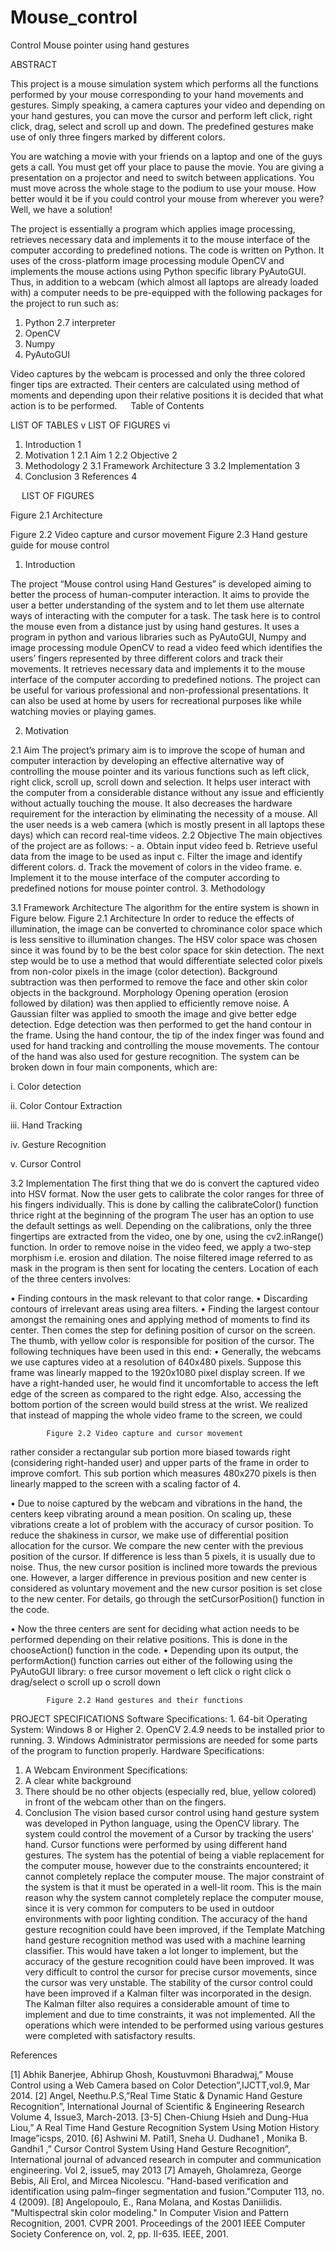 # Mouse_control
Control Mouse pointer using hand gestures

ABSTRACT

This project is a mouse simulation system which performs all the functions performed by your mouse corresponding to your hand movements and gestures. Simply speaking, a camera captures your video and depending on your hand gestures, you can move the cursor and perform left click, right click, drag, select and scroll up and down. The predefined gestures make use of only three fingers marked by different colors.

You are watching a movie with your friends on a laptop and one of the guys gets a call. You must get off your place to pause the movie. You are giving a presentation on a projector and need to switch between applications. You must move across the whole stage to the podium to use your mouse. How better would it be if you could control your mouse from wherever you were? Well, we have a solution!

The project is essentially a program which applies image processing, retrieves necessary data and implements it to the mouse interface of the computer according to predefined notions. The code is written on Python. It uses of the cross-platform image processing module OpenCV and implements the mouse actions using Python specific library PyAutoGUI. Thus, in addition to a webcam (which almost all laptops are already loaded with) a computer needs to be pre-equipped with the following packages for the project to run such as:
1. Python 2.7 interpreter
2. OpenCV
3. Numpy
4. PyAutoGUI
 
Video captures by the webcam is processed and only the three colored finger tips are extracted. Their centers are calculated using method of moments and depending upon their relative positions it is decided that what action is to be performed.
 
Table of Contents

LIST OF TABLES	v
LIST OF FIGURES	vi
1.	Introduction	1
2.	Motivation	1
2.1	Aim	1
2.2	Objective	2
3.	Methodology	2
3.1	Framework Architecture	3
3.2	Implementation	3
4.	Conclusion	3
References	4

 
LIST OF FIGURES


Figure  ‎2.1 Architecture

Figure 2.2 Video capture and cursor movement
Figure 2.3 Hand gesture guide for mouse control  
1.	Introduction

The project “Mouse control using Hand Gestures” is developed aiming to better the process of human-computer interaction. It aims to provide the user a better understanding of the system and to let them use alternate ways of interacting with the computer for a task. 
The task here is to control the mouse even from a distance just by using hand gestures. It uses a program in python and various libraries such as PyAutoGUI, Numpy and image processing module OpenCV to read a video feed which identifies the users’ fingers represented by three different colors and track their movements. It retrieves necessary data and implements it to the mouse interface of the computer according to predefined notions.
The project can be useful for various professional and non-professional presentations. It can also be used at home by users for recreational purposes like while watching movies or playing games. 

2.	Motivation

2.1 Aim
The project’s primary aim is to improve the scope of human and computer interaction by developing an effective alternative way of controlling the mouse pointer and its various functions such as left click, right click, scroll up, scroll down and selection. It helps user interact with the computer from a considerable distance without any issue and efficiently without actually touching the mouse. It also decreases the hardware requirement for the interaction by eliminating the necessity of a mouse. All the user needs is a web camera (which is mostly present in all laptops these days) which can record real-time videos. 
2.2 Objective
The main objectives of the project are as follows: -
a.  Obtain input video feed 
b. Retrieve useful data from the image to be used as input
c. Filter the image and identify different colors.
d. Track the movement of colors in the video frame. 
e.  Implement it to the mouse interface of the computer according to predefined notions for mouse pointer control. 
3.	Methodology

3.1	Framework Architecture
The algorithm for the entire system is shown in Figure below.
				Figure 2.1 Architecture
In order to reduce the effects of illumination, the image can be converted to chrominance color space which is less sensitive to illumination changes. The HSV color space was chosen since it was found by to be the best color space for skin detection. The next step would be to use a method that would differentiate selected color pixels from non-color pixels in the image (color detection). Background subtraction was then performed to remove the face and other skin color objects in the background. Morphology Opening operation (erosion followed by dilation) was then applied to efficiently remove noise. A Gaussian filter was applied to smooth the image and give better edge detection. Edge detection was then performed to get the hand contour in the frame. Using the hand contour, the tip of the index finger was found and used for hand tracking and controlling the mouse movements. The contour of the hand was also used for gesture recognition. The system can be broken down in four main components, which are:



i.	Color detection

ii.	Color Contour Extraction

iii.	Hand Tracking

iv.	Gesture Recognition

v.	Cursor Control




3.2 Implementation
The first thing that we do is convert the captured video into HSV format. Now the user gets to calibrate the color ranges for three of his fingers individually. This is done by calling the calibrateColor() function thrice right at the beginning of the program The user has an option to use the default settings as well. Depending on the calibrations, only the three fingertips are extracted from the video, one   by one, using the cv2.inRange() function. In order to remove noise in the video feed, we apply a two-step morphism i.e. erosion and dilation. The noise filtered image referred to as mask in the program is then sent for locating the centers.
Location of each of the three centers involves:

•	Finding contours in the mask relevant to that color range.
•	Discarding contours of irrelevant areas using area filters.
•	Finding the largest contour amongst the remaining ones and applying method of moments to find its center.
Then comes the step for defining position of cursor on the screen. The thumb, with yellow color is responsible for position of the cursor. The following techniques have been used in this end:
•	Generally, the webcams we use captures video at a resolution of 640x480 pixels.
Suppose this frame was linearly mapped to the 1920x1080 pixel display screen. If we have a right-handed user, he would find it uncomfortable to access the left edge of the screen as compared to the right edge. Also, accessing the bottom portion of the screen would build stress at the wrist.
We realized that instead of mapping the whole video frame to the screen, we could 











			Figure 2.2 Video capture and cursor movement

rather consider a rectangular sub portion more biased towards right (considering right-handed user) and upper parts of the frame in order to improve comfort. This sub portion which measures 480x270 pixels is then linearly mapped to the screen with a scaling factor of 4.


•	Due to noise captured by the webcam and vibrations in the hand, the centers keep vibrating around a mean position. On scaling up, these vibrations create a lot of problem with the accuracy of cursor position. To reduce the shakiness in cursor, we make use of differential position allocation for the cursor. We compare the new center with the previous position of the cursor. If difference is less than 5 pixels, it is usually due to noise. Thus, the new cursor position is inclined more towards the previous one. However, a larger difference in previous position and new center is considered as voluntary movement and the new cursor position is set close to the new center. For details, go through the setCursorPosition() function in the code.


•	Now the three centers are sent for deciding what action needs to be performed depending on their relative positions. This is done in the chooseAction() function in the code.
•	Depending upon its output, the performAction() function carries out either of the following using the PyAutoGUI library:
o	free cursor movement
o	left click
o	right click
o	drag/select
o	scroll up
o	scroll down








	
	



			Figure 2.2 Hand gestures and their functions

PROJECT SPECIFICATIONS
Software Specifications:
                 1. 64-bit Operating System: Windows 8 or Higher
2. OpenCV 2.4.9 needs to be installed prior to running.
3. Windows Administrator permissions are needed for some parts of the program to function properly.
Hardware Specifications:
1. A Webcam
Environment Specifications:
1.	A clear white background
2.	There should be no other objects (especially red, blue, yellow colored) in front of the webcam other than on the fingers. 
3.	Conclusion 
 The vision based cursor control using hand gesture system was developed in Python language, using the OpenCV library. The system could control the movement of a Cursor by tracking the users’ hand. Cursor functions were performed by using different hand gestures. The system has the potential of being a viable replacement for the computer mouse, however due to the constraints encountered; it cannot completely replace the computer mouse. The major constraint of the system is that it must be operated in a well-lit room. This is the main reason why the system cannot completely replace the computer mouse, since it is very common for computers to be used in outdoor environments with poor lighting condition. The accuracy of the hand gesture recognition could have been improved, if the Template Matching hand gesture recognition method was used with a machine learning classifier. This would have taken a lot longer to implement, but the accuracy of the gesture recognition could have been improved. It was very difficult to control the cursor for precise cursor movements, since the cursor was very unstable. The stability of the cursor control could have been improved if a Kalman filter was incorporated in the design. The Kalman filter also requires a considerable amount of time to implement and due to time constraints, it was not implemented. All the operations which were intended to be performed using various gestures were completed with satisfactory results.


References

[1]	Abhik Banerjee, Abhirup Ghosh, Koustuvmoni Bharadwaj,” Mouse Control using a Web Camera based on Color Detection”,IJCTT,vol.9, Mar 2014.
[2]	Angel, Neethu.P.S,”Real Time Static & Dynamic Hand Gesture Recognition”, International Journal of Scientific & Engineering Research Volume 4, Issue3, March-2013.
[3-5]	Chen-Chiung Hsieh and Dung-Hua Liou,” A Real Time Hand Gesture Recognition System Using Motion History Image”icsps, 2010.
[6]	Ashwini M. Patil1, Sneha U. Dudhane1 , Monika B. Gandhi1 ,” Cursor Control System Using Hand Gesture Recognition”, International journal of advanced research in computer and communication engineering. Vol 2, issue5, may 2013
[7]	Amayeh, Gholamreza, George Bebis, Ali Erol, and Mircea Nicolescu. "Hand-based verification and identification using palm–finger segmentation and fusion."Computer 113, no. 4 (2009).
[8]	Angelopoulo, E., Rana Molana, and Kostas Daniilidis. "Multispectral skin color modeling." In Computer Vision and Pattern Recognition, 2001. CVPR 2001. Proceedings of the 2001 IEEE Computer Society Conference on, vol. 2, pp. II-635. IEEE, 2001.

